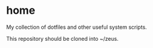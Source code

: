 # home
My collection of dotfiles and other useful system scripts.

This repository should be cloned into ~/zeus.
